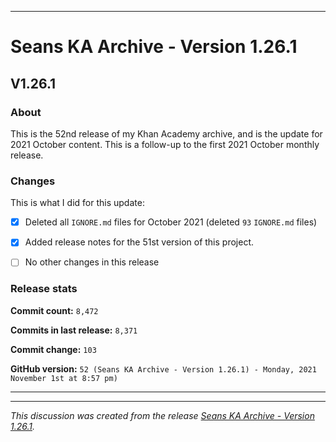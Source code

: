 ***

# Seans KA Archive - Version 1.26.1

## V1.26.1

### About

This is the 52nd release of my Khan Academy archive, and is the update for 2021 October content. This is a follow-up to the first 2021 October monthly release.

### Changes

This is what I did for this update:

- [x] Deleted all `IGNORE.md` files for October 2021 (deleted `93` `IGNORE.md` files)

<!--
- [x] Added data for 2021 October
!-->

- [x] Added release notes for the 51st version of this project.

<!-- - [x] Added data for 2021 September !-->

- [ ] No other changes in this release

### Release stats

**Commit count:** `8,472`

**Commits in last release:** `8,371`

**Commit change:** `103`

**GitHub version:** `52 (Seans KA Archive - Version 1.26.1) - Monday, 2021 November 1st at 8:57 pm)`

***


<hr /><em>This discussion was created from the release <a href='https://github.com/seanpm2001/KhanAcademyData_u-Seanwallawallaofficial/releases/tag/V1.26.1'>Seans KA Archive - Version 1.26.1</a>.</em>

